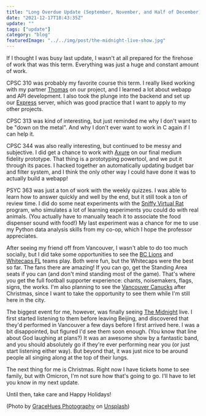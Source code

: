 ```yaml
---
title: "Long Overdue Update (September, November, and Half of December)"
date: "2021-12-17T18:43:35Z"
update: ""
tags: ["update"]
category: "blog"
featuredImage: "../../img/post/the-midnight-live-show.jpg"
---
```


If I thought I was busy last update, I wasn't at all prepared for the firehose of work that was this term. Everything was just a huge and constant amount of work.

CPSC 310 was probably my favorite course this term. I really liked working with my partner [Thomas](https://github.com/tccw) on our project, and I learned a lot about webapp and API development. I also took the plunge into the backend and set up our [Express](https://expressjs.com/) server, which was good practice that I want to apply to my other projects.

CPSC 313 was kind of interesting, but just reminded me why I don't want to be "down on the metal". And why I don't ever want to work in C again if I can help it.

CPSC 344 was also really interesting, but continued to be messy and subjective. I did get a chance to work with [Axure](https://www.axure.com/) on our final medium fidelity prototype. That thing is a prototyping powertool, and we put it through its paces. I hacked together an automatically updating budget bar and filter system, and I think the only other way I could have done it was to actually build a webapp!

PSYC 363 was just a ton of work with the weekly quizzes. I was able to learn how to answer quickly and well by the end, but it still took a ton of review time. I did do some neat experiments with the [Sniffy Virtual Rat](http://www.sniffythevirtualrat.com/) program, who simulates a lot of learning experiments you could do with real animals. (You actually have to manually teach it to associate the food dispenser sound with food!) My last experiment was a chance for me to use my Python data analysis skills from my co-op, which I hope the professor appreciates.

After seeing my friend off from Vancouver, I wasn't able to do too much socially, but I did take some opportunities to see the [BC Lions](https://www.bclions.com/) and [Whitecaps FL](https://www.whitecapsfc.com/) teams play. Both were fun, but the Whitecaps were the best so far. The fans there are amazing! If you can go, get the Standing Area seats if you can (and don't mind standing most of the game). That's where you get the full football supporter experience: chants, noisemakers, flags, signs, the works. I'm also planning to see the [Vancouver Canucks](https://www.nhl.com/canucks) after Christmas, since I want to take the opportunity to see them while I'm still here in the city.

The biggest event for me, however, was finally seeing [The Midnight](https://www.themidnightofficial.com/) live. I first started listening to them before leaving Beijing, and discovered that they'd performed in Vancouver a few days before I first arrived here. I was a bit disappointed, but figured I'd see them soon enough. (You know that line about God laughing at plans?) It was an awesome show by a fantastic band, and you should absolutely go if they're ever performing near you (or just start listening either way). But beyond that, it was just nice to be around people all singing along at the top of their lungs.

The next thing for me is Christmas. Right now I have tickets home to see family, but with Omicron, I'm not sure how that's going to go. I'll have to let you know in my next update.

Until then, take care and Happy Holidays!

(Photo by [GraceHues Photography](https://unsplash.com/@gracehues?utm_source=unsplash&utm_medium=referral&utm_content=creditCopyText)
on [Unsplash](https://unsplash.com/s/photos/september?utm_source=unsplash&utm_medium=referral&utm_content=creditCopyText))